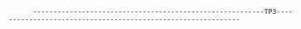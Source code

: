           ---------------------------------------------------------TP3-------------------------------------------------------------
          
